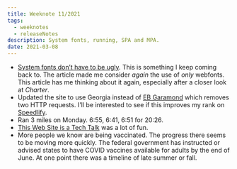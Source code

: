 ```yaml
---
title: Weeknote 11/2021
tags:
  - weeknotes
  - releaseNotes
description: System fonts, running, SPA and MPA.
date: 2021-03-08
---
```

- [System fonts don’t have to be ugly](https://iainbean.com/posts/2021/system-fonts-dont-have-to-be-ugly/). This is something I keep coming back to. The article made me consider _again_ the use of _only_ webfonts. This article has me thinking about it again, especially after a closer look at _Charter_.
- Updated the site to use Georgia instead of [EB Garamond](https://fonts.google.com/specimen/EB+Garamond) which removes two HTTP requests. I'll be interested to see if this improves my rank on [Speedlify](https://www.11ty.dev/speedlify/#site-953e66da).
- Ran 3 miles on Monday. 6:55, 6:41, 6:51 for 20:26. 
- [This Web Site is a Tech Talk](https://www.zachleat.com/web/this-website-is-a-tech-talk/) was a lot of fun. 
- More people we know are being vaccinated. The progress there seems to be moving more quickly. The federal government has instructed or advised states to have COVID vaccines available for adults by the end of June. At one point there was a timeline of late summer or fall. 
